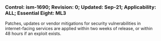 ### Control: ism-1690; Revision: 0; Updated: Sep-21; Applicability: ALL; Essential Eight: ML3
<p>Patches, updates or vendor mitigations for security vulnerabilities in internet-facing services are applied within two weeks of release, or within 48 hours if an exploit exists.</p>